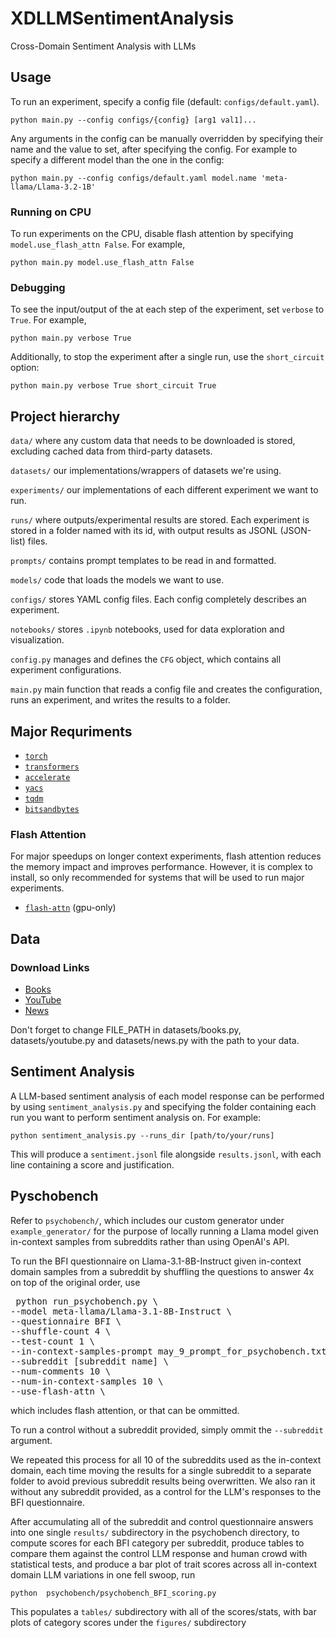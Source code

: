 # XDLLMSentimentAnalysis
Cross-Domain Sentiment Analysis with LLMs

## Usage

To run an experiment, specify a config file (default: `configs/default.yaml`).

`python main.py --config configs/{config} [arg1 val1]...`

Any arguments in the config can be manually overridden by specifying their name and the value to set, after specifying the config. For example to specify a different model than the one in the config:

`python main.py --config configs/default.yaml model.name 'meta-llama/Llama-3.2-1B'`

### Running on CPU

To run experiments on the CPU, disable flash attention by specifying `model.use_flash_attn False`.  For example,

`python main.py model.use_flash_attn False`

### Debugging

To see the input/output of the at each step of the experiment, set `verbose` to `True`.  For example,

`python main.py verbose True`

Additionally, to stop the experiment after a single run, use the `short_circuit` option:

`python main.py verbose True short_circuit True`

## Project hierarchy

`data/` where any custom data that needs to be downloaded is stored, excluding cached data from third-party datasets.

`datasets/` our implementations/wrappers of datasets we're using.

`experiments/` our implementations of each different experiment we want to run.  

`runs/` where outputs/experimental results are stored.  Each experiment is stored in a folder named with its id, with output results as JSONL (JSON-list) files.

`prompts/` contains prompt templates to be read in and formatted.

`models/` code that loads the models we want to use.

`configs/` stores YAML config files.  Each config completely describes an experiment.

`notebooks/` stores `.ipynb` notebooks, used for data exploration and visualization.

`config.py` manages and defines the `CFG` object, which contains all experiment configurations.

`main.py` main function that reads a config file and creates the configuration, runs an experiment, and writes the results to a folder.

## Major Requriments 
- [`torch`](https://pytorch.org/)
- [`transformers`](https://huggingface.co/docs/transformers/installation)
- [`accelerate`](https://pypi.org/project/accelerate/)
- [`yacs`](https://pypi.org/project/yacs/)
- [`tqdm`](https://tqdm.github.io/)
- [`bitsandbytes`](https://huggingface.co/docs/bitsandbytes/main/en/installation)

### Flash Attention

For major speedups on longer context experiments, flash attention reduces the memory impact and improves performance.  However, it is complex to install, so only recommended for systems that will be used to run major experiments.

- [`flash-attn`](https://github.com/Dao-AILab/flash-attention) (gpu-only)

## Data
### Download Links
- [Books](https://www.kaggle.com/datasets/ymaricar/cmu-book-summary-dataset?resource=download)
- [YouTube](https://www.kaggle.com/datasets/atifaliak/youtube-comments-dataset)
- [News](https://www.kaggle.com/datasets/aryansingh0909/nyt-articles-21m-2000-present)

Don't forget to change FILE_PATH in datasets/books.py, datasets/youtube.py and datasets/news.py with the path to your data.

## Sentiment Analysis

A LLM-based sentiment analysis of each model response can be performed by using `sentiment_analysis.py` and specifying the folder containing each run you want to perform sentiment analysis on.  For example:

`python sentiment_analysis.py --runs_dir [path/to/your/runs]`

This will produce a `sentiment.jsonl` file alongside `results.jsonl`, with each line containing a score and justification.

## Pyschobench

Refer to `psychobench/`, which includes our custom generator under `example_generator/` for the purpose of locally running a Llama model given in-context samples from subreddits rather than using OpenAI's API. 

To run the BFI questionnaire on Llama-3.1-8B-Instruct given in-context domain samples from a subreddit by shuffling the questions to answer 4x on top of the original order, use

<pre> python run_psychobench.py \
--model meta-llama/Llama-3.1-8B-Instruct \
--questionnaire BFI \
--shuffle-count 4 \
--test-count 1 \
--in-context-samples-prompt may_9_prompt_for_psychobench.txt \
--subreddit [subreddit name] \
--num-comments 10 \
--num-in-context-samples 10 \
--use-flash-attn \ </pre> 

which includes flash attention, or that can be ommitted. 

To run a control without a subreddit provided, simply ommit the `--subreddit` argument.

We repeated this process for all 10 of the subreddits used as the in-context domain, each time moving the results for a single subreddit to a separate folder to avoid previous subreddit results being overwritten. We also ran it without any subreddit provided, as a control for the LLM's responses to the BFI questionnaire.

After accumulating all of the subreddit and control questionnaire answers into one single `results/` subdirectory in the psychobench directory, to compute scores for each BFI category per subreddit, produce tables to compare them against the control LLM response and human crowd with statistical tests, and produce a bar plot of trait scores across all in-context domain LLM variations in one fell swoop, run
 
`python  psychobench/psychobench_BFI_scoring.py`

This populates a `tables/` subdirectory with all of the scores/stats, with bar plots of category scores under the `figures/` subdirectory
